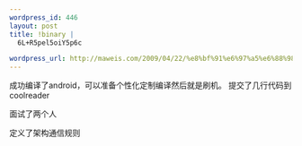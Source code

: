 ```yaml
--- 
wordpress_id: 446
layout: post
title: !binary |
  6L+R5pel5oiY5p6c

wordpress_url: http://maweis.com/2009/04/22/%e8%bf%91%e6%97%a5%e6%88%98%e6%9e%9c/
---
```

成功编译了android，可以准备个性化定制编译然后就是刷机。
提交了几行代码到coolreader

面试了两个人

定义了架构通信规则
